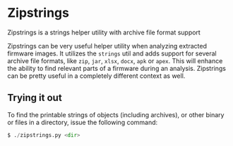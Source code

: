# Zipstrings

Zipstrings is a strings helper utility with archive file format support

Zipstrings can be very useful helper utility when analyzing extracted firmware images. It utilizes the `strings` util and adds support for several archive file formats, like `zip`, `jar`, `xlsx`, `docx`, `apk` or `apex`. This will enhance the ability to find relevant parts of a firmware during an analysis. Zipstrings can be pretty useful in a completely different context as well.

## Trying it out

To find the printable strings of objects (including archives), or other binary or files in a directory, issue the following command:

```python
$ ./zipstrings.py <dir>
```

